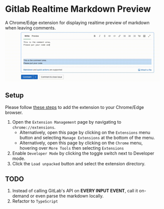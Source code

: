 # Gitlab Realtime Markdown Preview
A Chrome/Edge extension for displaying realtime preview of markdown when leaving comments.
<img src="img/demo.gif">

## Setup
Please follow [these steps](https://developer.chrome.com/docs/extensions/mv3/getstarted/#unpacked) to add the extension to your Chrome/Edge browser.

1. Open the `Extension Management` page by navigating to `chrome://extensions`.
    - Alternatively, open this page by clicking on the `Extensions` menu button and selecting `Manage Extensions` at the bottom of the menu.
    - Alternatively, open this page by clicking on the `Chrome` menu, hovering over `More Tools` then selecting `Extensions`
2. Enable `Developer Mode` by clicking the toggle switch next to Developer mode.
3. Click the `Load unpacked` button and select the extension directory.

## TODO
1. Instead of calling GitLab's API on **EVERY INPUT EVENT**, call it on-demand or even parse the markdown locally.
2. Refactor to `TypeScript`
